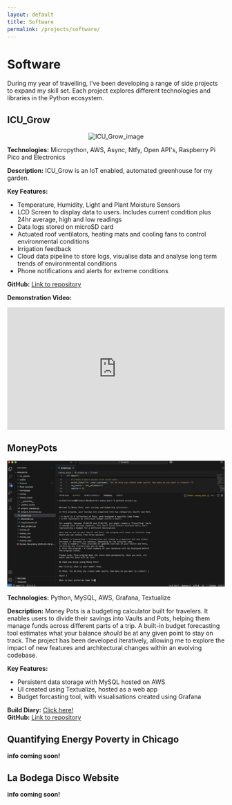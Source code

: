 ```yaml
---
layout: default
title: Software
permalink: /projects/software/
---
```


# Software

During my year of travelling, I’ve been developing a range of side projects to expand my skill set. Each project explores different technologies and libraries in the Python ecosystem.

## ICU_Grow
<p align="center">
  <img src="/assets/img/icu_grow.jpg" alt="ICU_Grow_image" width="850">
</p>

**Technologies:** Micropython, AWS, Async, Ntfy, Open API's, Raspberry Pi Pico and Electronics

**Description:** ICU_Grow is an IoT enabled, automated greenhouse for my garden.

**Key Features:**
- Temperature, Humidity, Light and Plant Moisture Sensors
- LCD Screen to display data to users. Includes current condition plus 24hr average, high and low readings
- Data logs stored on microSD card
- Actuated roof ventilators, heating mats and cooling fans to control environmental conditions
- Irrigation feedback
- Cloud data pipeline to store logs, visualise data and analyse long term trends of environmental conditions
- Phone notifications and alerts for extreme conditions

**GitHub:** [Link to repository](https://www.github.com/fortune1991)

**Demonstration Video:**

<p align="center">
  <div class="video-container">
    <iframe
      src="https://www.youtube.com/embed/AugEfShF2M0"
      title="ICU Grow Demo"
      frameborder="0"
      allowfullscreen>
    </iframe>
  </div>
</p>

<style>
.video-container {
  position: relative;
  width: 100%;
  max-width: 850px; /* optional max width */
  aspect-ratio: 16 / 9;
  margin: 0 auto;
}

.video-container iframe {
  position: absolute;
  top: 0;
  left: 0;
  width: 100%;
  height: 100%;
}
</style>

## MoneyPots
<p align="center">
  <img src="/assets/img/moneypots.jpg" alt="moneypots_image" width="850">
</p>

**Technologies:** Python, MySQL, AWS, Grafana, Textualize 

**Description:** Money Pots is a budgeting calculator built for travelers. It enables users to divide their savings into Vaults and Pots, helping them manage funds across different parts of a trip. A built-in budget forecasting tool estimates what your balance _should_ be at any given point to stay on track. The project has been developed iteratively, allowing me to explore the impact of new features and architectural changes within an evolving codebase.

**Key Features:**
- Persistent data storage with MySQL hosted on AWS
- UI created using Textualize, hosted as a web app
- Budget forcasting tool, with visualisations created using Grafana

**Build Diary:** [Click here!](/projects/build_diaries/moneypots)<br>
**GitHub:** [Link to repository](https://github.com/fortune1991/money_features)

## Quantifying Energy Poverty in Chicago 

**info coming soon!**

## La Bodega Disco Website

**info coming soon!**



